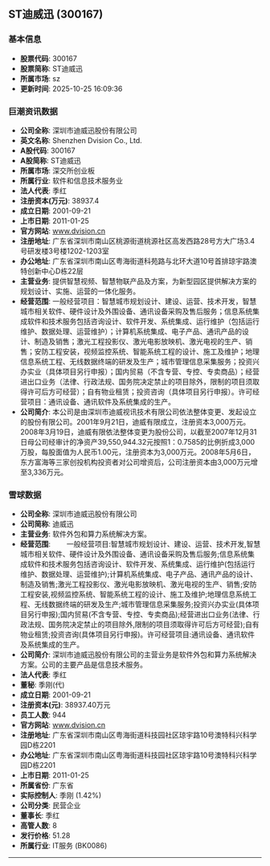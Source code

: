 ## ST迪威迅 (300167)

### 基本信息

- **股票代码**: 300167
- **股票简称**: ST迪威迅
- **所属市场**: sz
- **更新时间**: 2025-10-25 16:09:36

### 巨潮资讯数据

- **公司全称**: 深圳市迪威迅股份有限公司
- **英文名称**: Shenzhen Dvision Co., Ltd.
- **A股代码**: 300167
- **A股简称**: ST迪威迅
- **所属市场**: 深交所创业板
- **所属行业**: 软件和信息技术服务业
- **法人代表**: 季红
- **注册资本(万元)**: 38937.4
- **成立日期**: 2001-09-21
- **上市日期**: 2011-01-25
- **官方网站**: www.dvision.cn
- **注册地址**: 广东省深圳市南山区桃源街道桃源社区高发西路28号方大广场3.4号研发楼3号楼1202-1203室
- **办公地址**: 广东省深圳市南山区粤海街道科苑路与北环大道10号首排琼宇路澳特创新中心D栋22层
- **主营业务**: 提供智慧视频、智慧物联产品及方案，为新型园区提供解决方案的规划设计、实施、运营的一体化服务。
- **经营范围**: 一般经营项目：智慧城市规划设计、建设、运营、技术开发，智慧城市相关软件、硬件设计及外围设备、通讯设备采购及售后服务；信息系统集成软件和技术服务包括咨询设计、软件开发、系统集成、运行维护（包括运行维护、数据处理、运营维护）；计算机系统集成、电子产品、通讯产品的设计、制造及销售；激光工程投影仪、激光电影放映机、激光电视的生产、销售；安防工程安装，视频监控系统、智能系统工程的设计、施工及维护；地理信息系统工程、无线数据终端的研发及生产；城市管理信息采集服务；投资兴办实业（具体项目另行申报）；国内贸易（不含专营、专控、专卖商品）；经营进出口业务（法律、行政法规、国务院决定禁止的项目除外，限制的项目须取得许可后方可经营）；自有物业租赁；投资咨询（具体项目另行申报）。许可经营项目：通讯设备、通讯软件及系统集成的生产。
- **公司简介**: 本公司是由深圳市迪威视讯技术有限公司依法整体变更、发起设立的股份有限公司。2001年9月21日，迪威有限成立，注册资本3,000万元。2008年3月19日，迪威有限依法整体变更为股份公司，以截至2007年12月31日母公司经审计的净资产39,550,944.32元按照1：0.7585的比例折成3,000万股，每股面值为人民币1.00元，注册资本为3,000万元。2008年5月6日，东方富海等三家创投机构投资者对公司增资后，公司注册资本由3,000万元增至3,336万元。

### 雪球数据

- **公司全称**: 深圳市迪威迅股份有限公司
- **公司简称**: 迪威迅
- **主营业务**: 软件外包和算力系统解决方案。
- **经营范围**: 　　一般经营项目:智慧城市规划设计、建设、运营、技术开发,智慧城市相关软件、硬件设计及外围设备、通讯设备采购及售后服务;信息系统集成软件和技术服务包括咨询设计、软件开发、系统集成、运行维护(包括运行维护、数据处理、运营维护);计算机系统集成、电子产品、通讯产品的设计、制造及销售;激光工程投影仪、激光电影放映机、激光电视的生产、销售;安防工程安装,视频监控系统、智能系统工程的设计、施工及维护;地理信息系统工程、无线数据终端的研发及生产;城市管理信息采集服务;投资兴办实业(具体项目另行申报);国内贸易(不含专营、专控、专卖商品);经营进出口业务(法律、行政法规、国务院决定禁止的项目除外,限制的项目须取得许可后方可经营);自有物业租赁;投资咨询(具体项目另行申报)。许可经营项目:通讯设备、通讯软件及系统集成的生产。
- **公司简介**: 深圳市迪威迅股份有限公司的主营业务是软件外包和算力系统解决方案。公司的主要产品是信息技术服务。
- **法人代表**: 季红
- **董秘**: 季刚(代)
- **成立日期**: 2001-09-21
- **注册资本(元)**: 38937.40万元
- **员工人数**: 944
- **官方网站**: www.dvision.cn
- **注册地址**: 广东省深圳市南山区粤海街道科技园社区琼宇路10号澳特科兴科学园D栋2201
- **办公地址**: 广东省深圳市南山区粤海街道科技园社区琼宇路10号澳特科兴科学园D栋2201
- **上市日期**: 2011-01-25
- **所属省份**: 广东省
- **实际控制人**: 季刚 (1.42%)
- **公司分类**: 民营企业
- **董事长**: 季红
- **高管人数**: 8
- **发行价格**: 51.28
- **所属行业**: IT服务 (BK0086)

---